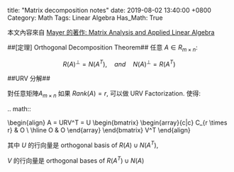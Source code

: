 title: "Matrix decomposition notes"
date: 2019-08-02 13:40:00 +0800
Category: Math
Tags: Linear Algebra
Has_Math: True

本文內容來自 [Mayer 的著作: Matrix Analysis and Applied Linear Algebra](https://www.amazon.com/Matrix-analysis-applied-linear-algebra/dp/0898714540)

##[定理] Orthogonal Decomposition Theorem##
任意 $A \in R_{m \times n}$:

$$ R(A)^{\perp} = N(A^T), \quad and \quad N(A)^{\perp} = R(A^T)
$$

##URV 分解##

對任意矩陣$A_{m \times n}$ 如果 $Rank(A) = r$, 可以做 URV Factorization.
使得:

.. math::

\begin{align}
A = URV^T = U
	\begin{bmatrix}
		\begin{array}{c|c}
			C_{r \times r} & O \\
			\hline
			O & O
		\end{array}
	\end{bmatrix}
	V^T
\end{align}


其中 $U$ 的行向量是 orthogonal basis of $R(A) \cup N(A^T)$,

$V$ 的行向量是 orthogonal bases of $R(A^T) \cup N(A)$
